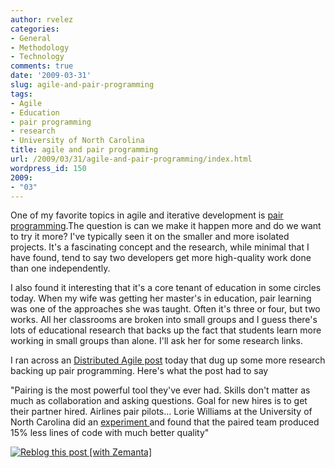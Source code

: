 ```yaml
---
author: rvelez
categories:
- General
- Methodology
- Technology
comments: true
date: '2009-03-31'
slug: agile-and-pair-programming
tags:
- Agile
- Education
- pair programming
- research
- University of North Carolina
title: agile and pair programming
url: /2009/03/31/agile-and-pair-programming/index.html
wordpress_id: 150
2009:
- "03"
---
```



One of my favorite topics in agile and iterative development is [pair programming](http://en.wikipedia.org/wiki/Pair_programming).The question is can we make it happen more and do we want to try it more? I've typically seen it on the smaller and more isolated projects. It's a fascinating concept and the research, while minimal that I have found, tend to say two developers get more high-quality work done than one independently.

I also found it interesting that it's a core tenant of education in some circles today. When my wife was getting her master's in education, pair learning was one of the approaches she was taught. Often it's three or four, but two works. All her classrooms are broken into small groups and I guess there's lots of educational research that backs up the fact that students learn more working in small groups than alone. I'll ask her for some research links.

I ran across an [Distributed Agile post](http://www.softwaresweatshop.com/) today that dug up some more research backing up pair programming. Here's what the post had to say

"Pairing is the most powerful tool they've ever had. Skills don't matter as much as collaboration and asking questions. Goal for new hires is to get their partner hired. Airlines pair pilots... Lorie Williams at the University of North Carolina did an [experiment ](http://rockfish-cs.cs.unc.edu/pubs/TR02-010.pdf)and found that the paired team produced 15% less lines of code with much better quality"


[![Reblog this post [with Zemanta]](http://img.zemanta.com/reblog_e.png?x-id=52988dd9-1f5e-4288-94f8-52bdf40b8334)](http://reblog.zemanta.com/zemified/52988dd9-1f5e-4288-94f8-52bdf40b8334/)
